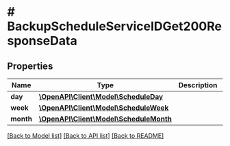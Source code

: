 # # BackupScheduleServiceIDGet200ResponseData

## Properties

Name | Type | Description | Notes
------------ | ------------- | ------------- | -------------
**day** | [**\OpenAPI\Client\Model\ScheduleDay**](ScheduleDay.md) |  | [optional]
**week** | [**\OpenAPI\Client\Model\ScheduleWeek**](ScheduleWeek.md) |  | [optional]
**month** | [**\OpenAPI\Client\Model\ScheduleMonth**](ScheduleMonth.md) |  | [optional]

[[Back to Model list]](../../README.md#models) [[Back to API list]](../../README.md#endpoints) [[Back to README]](../../README.md)
